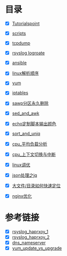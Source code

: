 # 目录
- [x] [Tutorialspoint](https://www.tutorialspoint.com/unix/unix-system-logging.htm)
- [x] [scripts](https://github.com/bertreyking/linux/tree/main/scripts)
- [x] [tcpdump](https://github.com/bertreyking/linux/blob/main/tcpdump.md)
- [x] [rsyslog logroate](https://github.com/bertreyking/linux/blob/main/logroate.md)
- [x] [ansible](https://github.com/bertreyking/linux/blob/main/ansible.md)
- [x] [linux解析顺序](https://github.com/bertreyking/linux/blob/main/dns%E8%A7%A3%E6%9E%90%E9%A1%BA%E5%BA%8F.md)
- [x] [yum](https://github.com/bertreyking/linux/blob/main/update%E4%B8%8Eupgrade%E5%8C%BA%E5%88%AB)
- [x] [iptables](https://github.com/bertreyking/linux/blob/main/iptables.md)
- [x] [sawp分区永久删除](https://github.com/bertreyking/linux/blob/main/linux%E6%B8%85%E7%90%86Swap%E5%88%86%E5%8C%BA.md)
- [x] [sed_and_awk](https://github.com/bertreyking/linux/blob/main/sed_ang_awk.md)
- [x] [echo定制脚本输出颜色](https://github.com/bertreyking/linux/blob/main/echo%E5%AE%9A%E5%88%B6%E8%84%9A%E6%9C%AC%E8%BE%93%E5%87%BA%E9%A2%9C%E8%89%B2.md)
- [x] [sort_and_uniq](https://github.com/bertreyking/linux/blob/main/sort_and_uniq.md)
- [x] [cpu_平均负载分析](https://github.com/bertreyking/linux/blob/main/cpu_Load_Average%E5%88%86%E6%9E%90.md)
- [x] [cpu_上下文切换与中断](https://github.com/bertreyking/linux/blob/main/cpu_%E4%B8%8A%E4%B8%8B%E6%96%87%E5%88%87%E6%8D%A2.md)
- [x] [linux调优](https://github.com/bertreyking/linux/blob/main/linux%E8%B0%83%E4%BC%98.md)
- [x] [json处理之jq](https://github.com/bertreyking/linux/blob/main/json_jq.md)
- [x] [大文件/目录如何快速定位](https://github.com/bertreyking/linux/blob/main/find_and_du.md) 
- [x] [nginx优化](https://github.com/bertreyking/linux/blob/main/nginx%E4%BC%98%E5%8C%96.md)


# 参考链接
- [x] [rsyslog_haprxoy_1](https://www.e2enetworks.com/help/knowledge-base/enable-logging-of-haproxy-in-rsyslog/)
- [x] [rsyslog_haprxoy_2](https://www.percona.com/blog/2014/10/03/haproxy-give-me-some-logs-on-centos-6-5/)
- [x] [dns_nameserver](https://www.xiebruce.top/1024.html)
- [x] [yum_update_vs_upgrade](https://access.redhat.com/documentation/en-us/red_hat_enterprise_linux/7/html/system_administrators_guide/ch-yum#s1-yum-upgrade-system)
